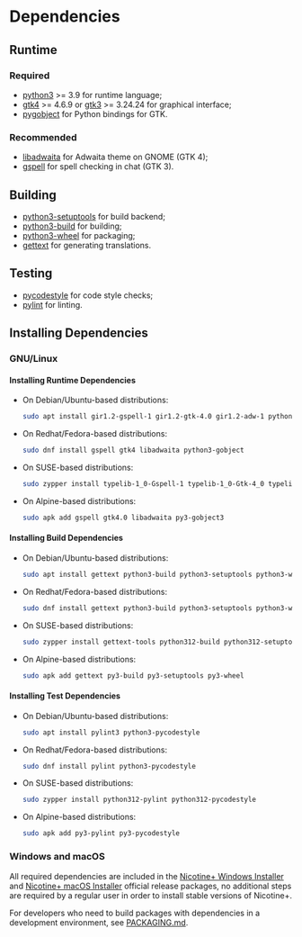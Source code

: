# Dependencies

## Runtime

### Required

 - [python3](https://www.python.org/) >= 3.9
      for runtime language;
 - [gtk4](https://gtk.org/) >= 4.6.9 or [gtk3](https://gtk.org/) >= 3.24.24
      for graphical interface;
 - [pygobject](https://pygobject.gnome.org/)
      for Python bindings for GTK.

### Recommended

 - [libadwaita](https://gitlab.gnome.org/GNOME/libadwaita)
      for Adwaita theme on GNOME (GTK 4);
 - [gspell](https://gitlab.gnome.org/GNOME/gspell)
      for spell checking in chat (GTK 3).

## Building

 - [python3-setuptools](https://setuptools.pypa.io/)
      for build backend;
 - [python3-build](https://build.pypa.io/)
      for building;
 - [python3-wheel](https://wheel.readthedocs.io/)
      for packaging;
 - [gettext](https://www.gnu.org/software/gettext/)
      for generating translations.

## Testing

 - [pycodestyle](https://pycodestyle.pycqa.org/)
      for code style checks;
 - [pylint](https://pylint.readthedocs.io/)
      for linting.


## Installing Dependencies

### GNU/Linux

#### Installing Runtime Dependencies

 - On Debian/Ubuntu-based distributions:

   ```sh
   sudo apt install gir1.2-gspell-1 gir1.2-gtk-4.0 gir1.2-adw-1 python3-gi python3-gi-cairo
   ```

 - On Redhat/Fedora-based distributions:

   ```sh
   sudo dnf install gspell gtk4 libadwaita python3-gobject
   ```

 - On SUSE-based distributions:

   ```sh
   sudo zypper install typelib-1_0-Gspell-1 typelib-1_0-Gtk-4_0 typelib-1_0-Adw-1 python312-gobject python312-gobject-cairo python312-gobject-Gdk
   ```

 - On Alpine-based distributions:

   ```sh
   sudo apk add gspell gtk4.0 libadwaita py3-gobject3
   ```

#### Installing Build Dependencies

 - On Debian/Ubuntu-based distributions:

   ```sh
   sudo apt install gettext python3-build python3-setuptools python3-wheel
   ```

 - On Redhat/Fedora-based distributions:

   ```sh
   sudo dnf install gettext python3-build python3-setuptools python3-wheel
   ```

 - On SUSE-based distributions:

   ```sh
   sudo zypper install gettext-tools python312-build python312-setuptools python312-wheel
   ```

 - On Alpine-based distributions:

   ```sh
   sudo apk add gettext py3-build py3-setuptools py3-wheel
   ```

#### Installing Test Dependencies

 - On Debian/Ubuntu-based distributions:

   ```sh
   sudo apt install pylint3 python3-pycodestyle
   ```

 - On Redhat/Fedora-based distributions:

   ```sh
   sudo dnf install pylint python3-pycodestyle
   ```

 - On SUSE-based distributions:

   ```sh
   sudo zypper install python312-pylint python312-pycodestyle
   ```

 - On Alpine-based distributions:

   ```sh
   sudo apk add py3-pylint py3-pycodestyle
   ```

### Windows and macOS

All required dependencies are included in the [Nicotine+ Windows Installer](DOWNLOADS.md#windows)
and [Nicotine+ macOS Installer](DOWNLOADS.md#macos) official release packages,
no additional steps are required by a regular user in order to install stable
versions of Nicotine+.

For developers who need to build packages with dependencies in a development
environment, see [PACKAGING.md](PACKAGING.md).
